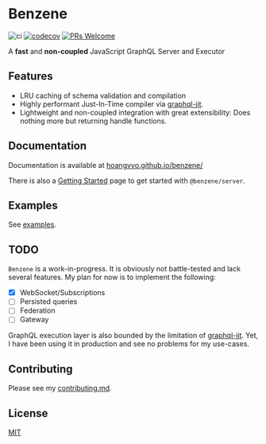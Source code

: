 # Benzene

![ci](https://github.com/hoangvvo/benzene/workflows/Test%20&%20Coverage/badge.svg)
[![codecov](https://codecov.io/gh/hoangvvo/benzene/branch/main/graph/badge.svg?token=KUCEOC1JT2)](https://codecov.io/gh/hoangvvo/benzene)
[![PRs Welcome](https://badgen.net/badge/PRs/welcome/ff5252)](/CONTRIBUTING.md)

A **fast** and **non-coupled** JavaScript GraphQL Server and Executor

## Features

- LRU caching of schema validation and compilation
- Highly performant Just-In-Time compiler via [graphql-jit](https://github.com/zalando-incubator/graphql-jit).
- Lightweight and non-coupled integration with great extensibility: Does nothing more but returning handle functions.

## Documentation

Documentation is available at [hoangvvo.github.io/benzene/](https://hoangvvo.github.io/benzene/)

There is also a [Getting Started](http://localhost:3000/#/getting-started) page to get started with `@benzene/server`.

## Examples

See [examples](examples/).

## TODO

`Benzene` is a work-in-progress. It is obviously not battle-tested and lack several features. My plan for now is to implement the following:

- [x] WebSocket/Subscriptions
- [ ] Persisted queries
- [ ] Federation
- [ ] Gateway

GraphQL execution layer is also bounded by the limitation of [graphql-jit](https://github.com/zalando-incubator/graphql-jit#differences-to-graphql-js). Yet, I have been using it in production and see no problems for my use-cases.

## Contributing

Please see my [contributing.md](CONTRIBUTING.md).

## License

[MIT](LICENSE)
